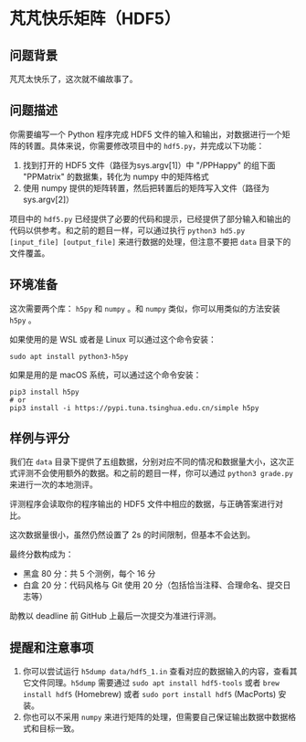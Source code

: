# 芃芃快乐矩阵（HDF5）

## 问题背景

芃芃太快乐了，这次就不编故事了。

## 问题描述

你需要编写一个 Python 程序完成 HDF5 文件的输入和输出，对数据进行一个矩阵的转置。具体来说，你需要修改项目中的 `hdf5.py`，并完成以下功能：

1. 找到打开的 HDF5 文件（路径为sys.argv[1]）中 "/PPHappy" 的组下面 "PPMatrix" 的数据集，转化为 numpy 中的矩阵格式
2. 使用 numpy 提供的矩阵转置，然后把转置后的矩阵写入文件（路径为sys.argv[2]）

项目中的 `hdf5.py` 已经提供了必要的代码和提示，已经提供了部分输入和输出的代码以供参考。和之前的题目一样，可以通过执行 `python3 hd5.py [input_file] [output_file]` 来进行数据的处理，但注意不要把 `data` 目录下的文件覆盖。

## 环境准备

这次需要两个库： `h5py` 和 `numpy` 。和 `numpy` 类似，你可以用类似的方法安装 `h5py` 。

如果使用的是 WSL 或者是 Linux 可以通过这个命令安装：

```
sudo apt install python3-h5py
```

如果是用的是 macOS 系统，可以通过这个命令安装：

```
pip3 install h5py
# or
pip3 install -i https://pypi.tuna.tsinghua.edu.cn/simple h5py
```

## 样例与评分

我们在 `data` 目录下提供了五组数据，分别对应不同的情况和数据量大小，这次正式评测不会使用额外的数据。和之前的题目一样，你可以通过 `python3 grade.py` 来进行一次的本地测评。

评测程序会读取你的程序输出的 HDF5 文件中相应的数据，与正确答案进行对比。

这次数据量很小，虽然仍然设置了 2s 的时间限制，但基本不会达到。

最终分数构成为：

* 黑盒 80 分：共 5 个测例，每个 16 分
* 白盒 20 分：代码风格与 Git 使用 20 分（包括恰当注释、合理命名、提交日志等）

助教以 deadline 前 GitHub 上最后一次提交为准进行评测。

## 提醒和注意事项

1. 你可以尝试运行 `h5dump data/hdf5_1.in` 查看对应的数据输入的内容，查看其它文件同理。`h5dump` 需要通过 `sudo apt install hdf5-tools` 或者 `brew install hdf5` (Homebrew) 或者 `sudo port install hdf5` (MacPorts) 安装。
2. 你也可以不采用 `numpy` 来进行矩阵的处理，但需要自己保证输出数据中数据格式和目标一致。

